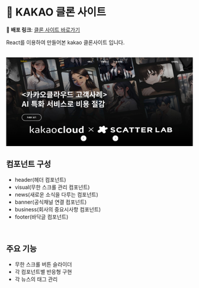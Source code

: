 # 🐣 KAKAO 클론 사이트

**🚀 배포 링크**: [클론 사이트 바로가기](https://illustrious-palmier-afbdf9.netlify.app/)

React를 이용하여 만들어본 kakao 클론사이트 입니다.

<br>
  <img src="./kakao.png"/> 
<br>

## 컴포넌트 구성

- header(헤더 컴포넌트)
- visual(무한 스크롤 관리 컴포넌트)
- news(새로운 소식을 다루는 컴포넌트)
- banner(공식채널 연결 컴포넌트)
- business(회사의 중요시사항 컴포넌트)
- footer(바닥글 컴포넌트)

<br>

## 주요 기능

- 무한 스크롤 버튼 슬라이더
- 각 컴포넌트별 반응형 구현
- 각 뉴스의 태그 관리

<br>
